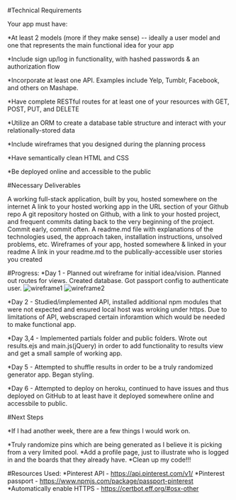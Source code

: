 #Technical Requirements

Your app must have:

*At least 2 models (more if they make sense) -- ideally a user model and one that represents the main functional idea for your app

*Include sign up/log in functionality, with hashed passwords & an authorization flow

*Incorporate at least one API. Examples include Yelp, Tumblr, Facebook, and others on Mashape.

*Have complete RESTful routes for at least one of your resources with GET, POST, PUT, and DELETE

*Utilize an ORM to create a database table structure and interact with your relationally-stored data

*Include wireframes that you designed during the planning process

*Have semantically clean HTML and CSS

*Be deployed online and accessible to the public


#Necessary Deliverables

A working full-stack application, built by you, hosted somewhere on the internet
A link to your hosted working app in the URL section of your Github repo
A git repository hosted on Github, with a link to your hosted project, and frequent commits dating back to the very beginning of the project. Commit early, commit often.
A readme.md file with explanations of the technologies used, the approach taken, installation instructions, unsolved problems, etc.
Wireframes of your app, hosted somewhere & linked in your readme
A link in your readme.md to the publically-accessible user stories you created

#Progress:
*Day 1 - Planned out wireframe for initial idea/vision. Planned out routes for views. Created database. Got passport config to authenticate user.
![wireframe1](/img/wireframe1.jpg)
![wireframe2](/img/wireframe2.jpg)

*Day 2 - Studied/implemented API, installed additional npm modules that were not expected and ensured local host was wroking under https. Due to limitations of API, webscraped certain inforamtion which would be needed to make functional app.

*Day 3,4 - Implemented partials folder and public folders. Wrote out results.ejs and main.js(jQuery) in order to add functionality to results view and get a small sample of working app.

*Day 5 - Attempted to shuffle results in order to be a truly randomized generator app. Began styling.

*Day 6 - Attempted to deploy on heroku, continued to have issues and thus deployed on GitHub to at least have it deployed somewhere online and accessbile to public.

#Next Steps

*If I had another week, there are a few things I would work on.

*Truly randomize pins which are being generated as I believe it is picking from a very limited pool. 
*Add a profile page, just to illustrate who is logged in and the boards that they already have.
*Clean up my code!!!

#Resources Used:
*Pinterest API - https://api.pinterest.com/v1/
*Pinterest passport - https://www.npmjs.com/package/passport-pinterest
*Automatically enable HTTPS - https://certbot.eff.org/#osx-other

